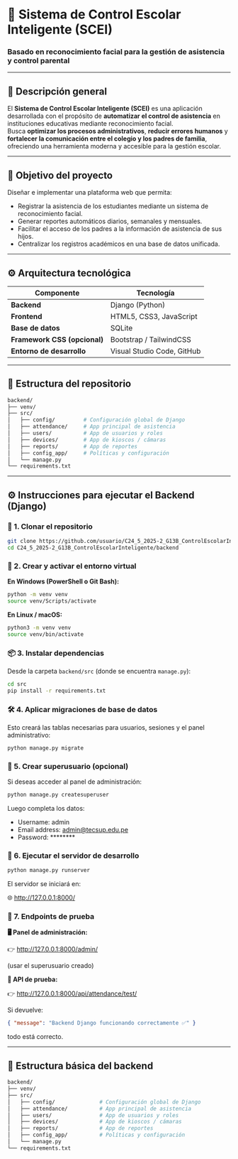 # 🏫 Sistema de Control Escolar Inteligente (SCEI)

### Basado en reconocimiento facial para la gestión de asistencia y control parental

---

## 📘 Descripción general

El **Sistema de Control Escolar Inteligente (SCEI)** es una aplicación desarrollada con el propósito de **automatizar el control de asistencia** en instituciones educativas mediante reconocimiento facial.  
Busca **optimizar los procesos administrativos**, **reducir errores humanos** y **fortalecer la comunicación entre el colegio y los padres de familia**, ofreciendo una herramienta moderna y accesible para la gestión escolar.

---

## 🎯 Objetivo del proyecto

Diseñar e implementar una plataforma web que permita:
- Registrar la asistencia de los estudiantes mediante un sistema de reconocimiento facial.  
- Generar reportes automáticos diarios, semanales y mensuales.  
- Facilitar el acceso de los padres a la información de asistencia de sus hijos.  
- Centralizar los registros académicos en una base de datos unificada.

---

## ⚙️ Arquitectura tecnológica

| Componente | Tecnología |
|-------------|-------------|
| **Backend** | Django (Python) |
| **Frontend** | HTML5, CSS3, JavaScript |
| **Base de datos** | SQLite |
| **Framework CSS (opcional)** | Bootstrap / TailwindCSS |
| **Entorno de desarrollo** | Visual Studio Code, GitHub |

---

## 📂 Estructura del repositorio

```bash
backend/
├── venv/
├── src/
│   ├── config/         # Configuración global de Django
│   ├── attendance/     # App principal de asistencia
│   ├── users/          # App de usuarios y roles
│   ├── devices/        # App de kioscos / cámaras
│   ├── reports/        # App de reportes
│   ├── config_app/     # Políticas y configuración
│   └── manage.py
└── requirements.txt
```

---

## ⚙️ Instrucciones para ejecutar el Backend (Django)

### 🧩 1. Clonar el repositorio

```bash
git clone https://github.com/usuario/C24_5_2025-2_G13B_ControlEscolarInteligente.git
cd C24_5_2025-2_G13B_ControlEscolarInteligente/backend
```

### 🐍 2. Crear y activar el entorno virtual

**En Windows (PowerShell o Git Bash):**
```bash
python -m venv venv
source venv/Scripts/activate
```

**En Linux / macOS:**
```bash
python3 -m venv venv
source venv/bin/activate
```

### 📦 3. Instalar dependencias

Desde la carpeta `backend/src` (donde se encuentra `manage.py`):

```bash
cd src
pip install -r requirements.txt
```

### 🛠️ 4. Aplicar migraciones de base de datos

Esto creará las tablas necesarias para usuarios, sesiones y el panel administrativo:

```bash
python manage.py migrate
```

### 👤 5. Crear superusuario (opcional)

Si deseas acceder al panel de administración:

```bash
python manage.py createsuperuser
```

Luego completa los datos:

- Username: admin
- Email address: admin@tecsup.edu.pe
- Password: ********

### 🚀 6. Ejecutar el servidor de desarrollo

```bash
python manage.py runserver
```

El servidor se iniciará en:

🌐 http://127.0.0.1:8000/

### 🧭 7. Endpoints de prueba

**🖥️ Panel de administración:**

👉 http://127.0.0.1:8000/admin/

(usar el superusuario creado)

**🧩 API de prueba:**

👉 http://127.0.0.1:8000/api/attendance/test/

Si devuelve:

```json
{ "message": "Backend Django funcionando correctamente ✅" }
```

todo está correcto.

---

## 📁 Estructura básica del backend

```bash
backend/
├── venv/
├── src/
│   ├── config/              # Configuración global de Django
│   ├── attendance/          # App principal de asistencia
│   ├── users/               # App de usuarios y roles
│   ├── devices/             # App de kioscos / cámaras
│   ├── reports/             # App de reportes
│   ├── config_app/          # Políticas y configuración
│   └── manage.py
└── requirements.txt
```
